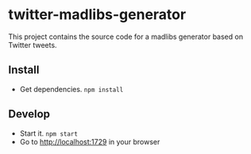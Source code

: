 # twitter-madlibs-generator

This project contains the source code for a madlibs generator based on Twitter tweets.

## Install

- Get dependencies. `npm install`

## Develop

- Start it. `npm start`
- Go to [http://localhost:1729](http://localhost:1729) in your browser
